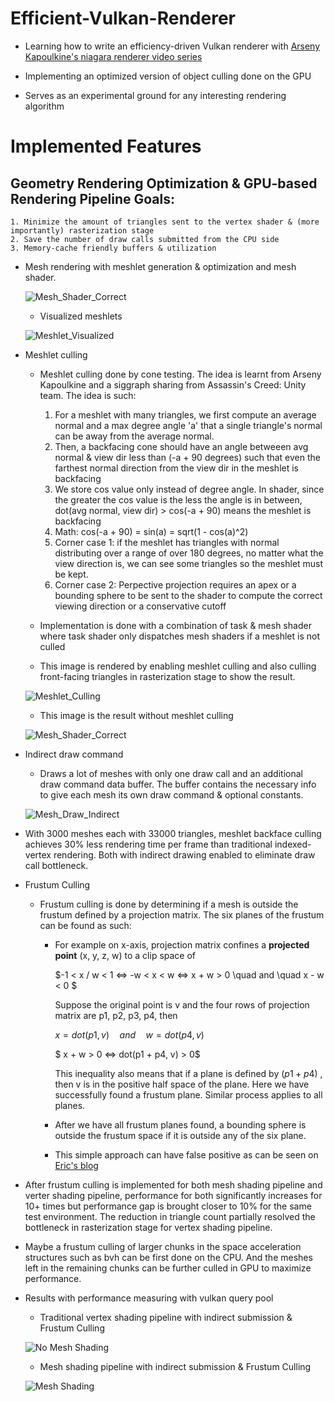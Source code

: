 # Efficient-Vulkan-Renderer

* Learning how to write an efficiency-driven Vulkan renderer with [Arseny Kapoulkine's niagara renderer video series](https://youtu.be/BR2my8OE1Sc)

* Implementing an optimized version of object culling done on the GPU

* Serves as an experimental ground for any interesting rendering algorithm


# Implemented Features

## Geometry Rendering Optimization & GPU-based Rendering Pipeline Goals:
    1. Minimize the amount of triangles sent to the vertex shader & (more importantly) rasterization stage
    2. Save the number of draw calls submitted from the CPU side
    3. Memory-cache friendly buffers & utilization

* Mesh rendering with meshlet generation & optimization and mesh shader. 

    ![Mesh_Shader_Correct](images/Simple_Mesh_Front.png)

    * Visualized meshlets

    ![Meshlet_Visualized](images/Meshlet_Visualized.png)

* Meshlet culling

    * Meshlet culling done by cone testing. The idea is learnt from Arseny Kapoulkine and a siggraph sharing from Assassin's Creed: Unity team. The idea is such:
        1. For a meshlet with many triangles, we first compute an average normal and a max degree angle 'a' that a 
        single triangle's normal can be away from the average normal.
        2. Then, a backfacing cone should have an angle betweeen avg normal & view dir less than (-a + 90 degrees) 
        such that even the farthest normal direction from the view dir in the meshlet is backfacing
        3. We store cos value only instead of degree angle. In shader, since the greater the cos value is the less the angle is in between, dot(avg normal, view dir) > cos(-a + 90) means the meshlet is backfacing
        4. Math: cos(-a + 90) = sin(a) = sqrt(1 - cos(a)^2)
        5. Corner case 1: if the meshlet has triangles with normal distributing over a range of over 180 degrees, no matter what the view direction is, we can see some triangles so the meshlet must be kept.
        6. Corner case 2: Perpective projection requires an apex or a bounding sphere to be sent to the shader to compute the correct viewing direction or a conservative cutoff

    * Implementation is done with a combination of task & mesh shader where task shader only dispatches mesh shaders if a meshlet is not culled

    * This image is rendered by enabling meshlet culling and also culling front-facing triangles in rasterization stage to show the result.

    ![Meshlet_Culling](images/Backface_Cone_Culling.png)

    * This image is the result without meshlet culling

    ![Mesh_Shader_Correct](images/Mesh_Shader_Correct.png)

* Indirect draw command

    * Draws a lot of meshes with only one draw call and an additional draw command data buffer. The buffer contains the necessary info to give each mesh its own draw command & optional constants.

    ![Mesh_Draw_Indirect](images/Mesh_Draw_Indirect.png)

* With 3000 meshes each with 33000 triangles, meshlet backface culling achieves 30% less rendering time per frame than traditional indexed-vertex rendering. Both with indirect drawing enabled to eliminate draw call bottleneck. 

* Frustum Culling

    * Frustum culling is done by determining if a mesh is outside the frustum defined by a projection matrix. The six planes of the frustum can be found as such:
        * For example on x-axis, projection matrix confines a **projected point** (x, y, z, w) to a clip space of 
        
            $-1 < x / w < 1 <=> -w < x < w <=> x + w > 0 \quad and \quad x - w < 0 $
        
            Suppose the original point is v and the four rows of projection matrix are p1, p2, p3, p4, then 

            $x = dot(p1, v) \quad and \quad w = dot(p4, v)$
         
            $ x + w > 0 <=> dot(p1 + p4, v) > 0$

            This inequality also means that if a plane is defined by $(p1 + p4)$ , then v is in the positive half space of the plane. Here we have successfully found a frustum plane. Similar process applies to all planes.
        * After we have all frustum planes found, a bounding sphere is outside the frustum space if it is outside any of the six plane. 
        * This simple approach can have false positive as can be seen on [Eric's blog](https://lxjk.github.io/2018/03/25/Improve-Tile-based-Light-Culling-with-Spherical-sliced-Cone.html#_the_problem_of_sphere_frustum_test)

* After frustum culling is implemented for both mesh shading pipeline and verter shading pipeline, performance for both significantly increases for 10+ times but performance gap is brought closer to 10% for the same test environment. The reduction in triangle count partially resolved the bottleneck in rasterization stage for vertex shading pipeline. 

* Maybe a frustum culling of larger chunks in the space acceleration structures such as bvh can be first done on the CPU. And the meshes left in the remaining chunks can be further culled in GPU to maximize performance.

* Results with performance measuring with vulkan query pool

    * Traditional vertex shading pipeline with indirect submission & Frustum Culling

    ![No Mesh Shading](images/GPU_FRUSTUM_CULLING_WITH_QUERY.png)

    * Mesh shading pipeline with indirect submission & Frustum Culling

    ![Mesh Shading](images/GPU_FRUSTUM_CULLING_WITH_QUERY_AND_MESH_SHADING.png)